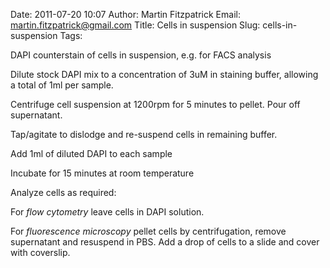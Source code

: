 Date: 2011-07-20 10:07
Author: Martin Fitzpatrick
Email: martin.fitzpatrick@gmail.com
Title: Cells in suspension
Slug: cells-in-suspension
Tags: 

DAPI counterstain of cells in suspension, e.g. for FACS analysis









Dilute stock DAPI mix to a concentration of 3uM in staining buffer, allowing a total of 1ml per sample.



Centrifuge cell suspension at 1200rpm for 5 minutes to pellet. Pour off supernatant.



Tap/agitate to dislodge and re-suspend cells in remaining buffer. 



Add 1ml of diluted DAPI to each sample



Incubate for 15 minutes at room temperature



Analyze cells as required:

For *flow cytometry* leave cells in DAPI solution.

For *fluorescence microscopy* pellet cells by centrifugation, remove supernatant and resuspend in PBS. Add a drop of cells to a slide and cover with coverslip.







